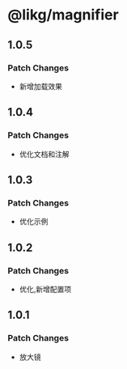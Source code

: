 # @likg/magnifier

## 1.0.5

### Patch Changes

- 新增加载效果

## 1.0.4

### Patch Changes

- 优化文档和注解

## 1.0.3

### Patch Changes

- 优化示例

## 1.0.2

### Patch Changes

- 优化,新增配置项

## 1.0.1

### Patch Changes

- 放大镜
